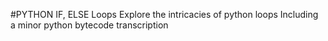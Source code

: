 #PYTHON IF, ELSE Loops
Explore the intricacies of python loops
Including a minor python bytecode transcription

